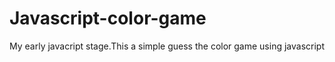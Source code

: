 # Javascript-color-game
My early javacript stage.This a simple guess the color game using javascript

